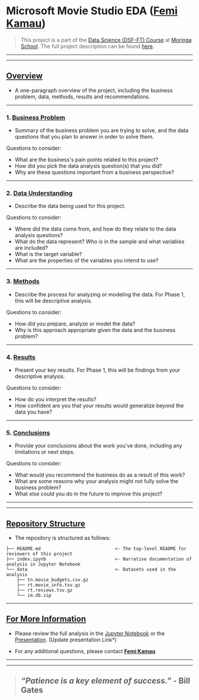 # **Microsoft Movie Studio EDA** ([Femi Kamau](https://github.com/ctrl-Karugu))

> This project is a part of the [Data Science (DSF-FT) Course](https://moringaschool.com/courses/data-science-course/) at [Moringa School](https://moringaschool.com/). The full project description can be found [here](https://github.com/learn-co-curriculum/dsc-phase-1-project-v2-4).

---
---

## <u>Overview</u>

* A one-paragraph overview of the project, including the business problem, data, methods, results and recommendations.

---

### 1. <u>Business Problem</u>

* Summary of the business problem you are trying to solve, and the data questions that you plan to answer in order to solve them.

Questions to consider:

* What are the business's pain points related to this project?
* How did you pick the data analysis question(s) that you did?
* Why are these questions important from a business perspective?

---

### 2. <u>Data Understanding</u>

* Describe the data being used for this project.

Questions to consider:

* Where did the data come from, and how do they relate to the data analysis questions?
* What do the data represent? Who is in the sample and what variables are included?
* What is the target variable?
* What are the properties of the variables you intend to use?

---

### 3. <u>Methods</u>

* Describe the process for analyzing or modeling the data. For Phase 1, this will be descriptive analysis.

Questions to consider:

* How did you prepare, analyze or model the data?
* Why is this approach appropriate given the data and the business problem?

---

### 4. <u>Results</u>

* Present your key results. For Phase 1, this will be findings from your descriptive analysis.

Questions to consider:

* How do you interpret the results?
* How confident are you that your results would generalize beyond the data you have?

---

### 5. <u>Conclusions</u>

* Provide your conclusions about the work you've done, including any limitations or next steps.

Questions to consider:

* What would you recommend the business do as a result of this work?
* What are some reasons why your analysis might not fully solve the business problem?
* What else could you do in the future to improve this project?

---
---

## <u>Repository Structure</u>

* The repository is structured as follows:

```
├── README.md                            <- The top-level README for reviewers of this project
├── index.ipynb                          <- Narrative documentation of analysis in Jupyter Notebook
└── data                                 <- Datasets used in the analysis
    ├── tn.movie_budgets.csv.gz
    ├── rt.movie_info.tsv.gz
    ├── rt.reviews.tsv.gz
    └── im.db.zip            

```

---

## <u>For More Information</u>

* Please review the full analysis in the [Jupyter Notebook](./index.ipynb) or the [Presentation](./presentation.pdf). (Update presentation Link*)

* For any additional questions, please contact **[Femi Kamau](mailto:femikkamau@gmail.com)**

---
---

>## *“Patience is a key element of success.”* - Bill Gates
